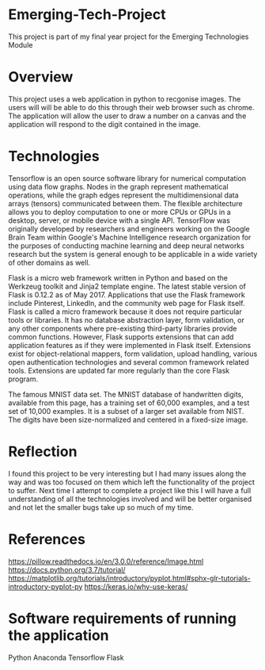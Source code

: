 # Emerging-Tech-Project
This project is part of my final year project for the Emerging Technologies Module

# Overview 
 This project uses a web application in python to recgonise images. The users will will be able to do this through their 
 web browser such as chrome. The application will allow the user to draw a number on a canvas and the application will
 respond to the digit contained in the image. 

# Technologies 
Tensorflow is an open source software library for numerical computation using data flow graphs.
Nodes in the graph represent mathematical operations, while the graph edges represent the multidimensional 
data arrays (tensors) communicated between them. The flexible architecture allows you to deploy computation to one 
or more CPUs or GPUs in a desktop, server, or mobile device with a single API. TensorFlow was originally developed
by researchers and engineers working on the Google Brain Team within Google's Machine Intelligence 
research organization for the purposes of conducting machine learning and deep neural networks research
but the system is general enough to be applicable in a wide variety of other domains as well.

Flask is a micro web framework written in Python and based on the Werkzeug toolkit and Jinja2 template engine. 
The latest stable version of Flask is 0.12.2 as of May 2017. 
Applications that use the Flask framework include Pinterest, LinkedIn, and the community web page for Flask itself. 
Flask is called a micro framework because it does not require particular tools or libraries. 
It has no database abstraction layer, form validation, or any other components where pre-existing third-party libraries
provide common functions. However, Flask supports extensions that can add application features as if they were 
implemented in Flask itself. Extensions exist for object-relational mappers, form validation, upload handling,
various open authentication technologies and several common framework related tools. Extensions are updated 
far more regularly than the core Flask program.

The famous MNIST data set. The MNIST database of handwritten digits, available from this page, has a training set 
of 60,000 examples, and a test set of 10,000 examples. It is a subset of a larger set available from NIST. The digits
have been size-normalized and centered in a fixed-size image.

# Reflection
I found this project to be very interesting but I had many issues along the way and was too focused on them which left the
functionality of the project to suffer. Next time I attempt to complete a project like this I will have a full understanding 
of all the technologies involved and will be better organised and not let the smaller bugs take up so much of my time. 

# References
https://pillow.readthedocs.io/en/3.0.0/reference/Image.html
https://docs.python.org/3.7/tutorial/
https://matplotlib.org/tutorials/introductory/pyplot.html#sphx-glr-tutorials-introductory-pyplot-py
https://keras.io/why-use-keras/

# Software requirements of running the application
Python
Anaconda
Tensorflow
Flask
